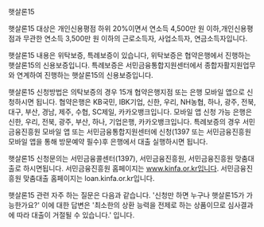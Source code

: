 햇살론15

햇살론15 대상은 개인신용평점 하위 20%이면서 연소득 4,500만 원 이하,개인신용평점과 무관한 연소득 3,500만 원 이하의 근로소득자, 사업소득자, 연금소득자입니다.

햇살론15 내용은 위탁보증, 특례보증이 있습니다,
위탁보증은 협약은행에서 진행하는 햇살론15의 신용보증입니다.
특례보증은 서민금융통합지원센터에서 종합자활지원업무와 연계하여 진행하는 햇살론15의 신용보증입니다.

햇살론15 신청방법은 의탁보증의 경우 15개 협약은행지점 또는 은행 모바일 앱으로 신청하시면 됩니다.
협약은행은 KB국민, IBK기업, 신한, 우리, NH농협, 하나, 광주, 전북, 대구, 부산, 경남, 제주, 수협, SC제일, 카카오뱅크입니다.
모바일 앱 신청 가능 은행은 신한, 우리, 전북, 광주, 부산, 하나, 기업은행, 카카오뱅크입니다.
특례보증의 경우 서민금융진흥원 모바일 앱 또는 서민금융통합지원센터에 신청(1397 또는 서민금융진흥원 모바일 앱을 통해 방문예약 필수)후 은행에서 대출 실행하시면 됩니다.

햇살론15 신청문의는 서민금융콜센터(1397), 서민금융진흥원, 서민금융진흥원 맞춤대출로 하시면됩니다.
서민금융진흥원 홈페이지는 www.kinfa.or.kr입니다.
서민금융진흥원 맞춤대출 홈페이지는 loan.kinfa.or.kr입니다. 

햇살론15 관련 자주 하는 질문은 다음과 같습니다.
'신청만 하면 누구나 햇살론15가 가능한가요?' 이에 대한 답변은 '최소한의 상환 능력을 전제로 하는 상품이므로 심사결과에 따라 대출이 거절될 수 있습니다.' 입니다.